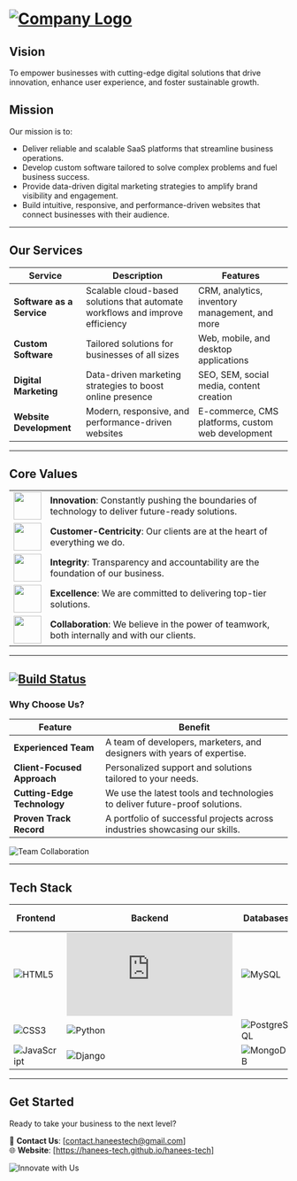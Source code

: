 # [![Company Logo](https://dummyimage.com/1000x120/5652ab/fff&text=HANEES-TECH)](https://hanees-tech.github.io/hanees-tech)

## Vision
To empower businesses with cutting-edge digital solutions that drive innovation, enhance user experience, and foster sustainable growth.

## Mission
Our mission is to:
- Deliver reliable and scalable SaaS platforms that streamline business operations.
- Develop custom software tailored to solve complex problems and fuel business success.
- Provide data-driven digital marketing strategies to amplify brand visibility and engagement.
- Build intuitive, responsive, and performance-driven websites that connect businesses with their audience.

---

## Our Services

| Service                    | Description                                                                 | Features                                                        |
| -------------------------- | --------------------------------------------------------------------------- | --------------------------------------------------------------- |
| **Software as a Service**  | Scalable cloud-based solutions that automate workflows and improve efficiency | CRM, analytics, inventory management, and more                |
| **Custom Software**         | Tailored solutions for businesses of all sizes                              | Web, mobile, and desktop applications                          |
| **Digital Marketing**       | Data-driven marketing strategies to boost online presence                   | SEO, SEM, social media, content creation                       |
| **Website Development**     | Modern, responsive, and performance-driven websites                         | E-commerce, CMS platforms, custom web development              |

---

## Core Values

<table>
  <tr>
    <td><img src="https://dummyimage.com/100x100/000/fff&text=🚀" width="50"></td>
    <td><strong>Innovation</strong>: Constantly pushing the boundaries of technology to deliver future-ready solutions.</td>
  </tr>
  <tr>
    <td><img src="https://dummyimage.com/100x100/000/fff&text=👥" width="50"></td>
    <td><strong>Customer-Centricity</strong>: Our clients are at the heart of everything we do.</td>
  </tr>
  <tr>
    <td><img src="https://dummyimage.com/100x100/000/fff&text=🔑" width="50"></td>
    <td><strong>Integrity</strong>: Transparency and accountability are the foundation of our business.</td>
  </tr>
  <tr>
    <td><img src="https://dummyimage.com/100x100/000/fff&text=🏆" width="50"></td>
    <td><strong>Excellence</strong>: We are committed to delivering top-tier solutions.</td>
  </tr>
  <tr>
    <td><img src="https://dummyimage.com/100x100/000/fff&text=🤝" width="50"></td>
    <td><strong>Collaboration</strong>: We believe in the power of teamwork, both internally and with our clients.</td>
  </tr>
</table>

---

## [![Build Status](https://img.shields.io/badge/Build-Passing-brightgreen.svg)](https://www.yourcompany.com)

### Why Choose Us?

| Feature                           | Benefit                                                                 |
| --------------------------------- | ----------------------------------------------------------------------- |
| **Experienced Team**              | A team of developers, marketers, and designers with years of expertise.  |
| **Client-Focused Approach**       | Personalized support and solutions tailored to your needs.               |
| **Cutting-Edge Technology**       | We use the latest tools and technologies to deliver future-proof solutions.|
| **Proven Track Record**           | A portfolio of successful projects across industries showcasing our skills. |

![Team Collaboration](https://media.giphy.com/media/3o6vY1XH5LWQoyGkhK/giphy.gif)

---

## Tech Stack

| Frontend       | Backend       | Databases        | DevOps / Tools      |
| -------------- | ------------- | ---------------- | ------------------- |
| ![HTML5](https://dummyimage.com/50x50/000/fff&text=HTML5) | ![Node.js](https://dummyimage.com/50x50/000/fff&text=Node.js) | ![MySQL](https://dummyimage.com/50x50/000/fff&text=MySQL) | ![Docker](https://dummyimage.com/50x50/000/fff&text=Docker) |
| ![CSS3](https://dummyimage.com/50x50/000/fff&text=CSS3)  | ![Python](https://dummyimage.com/50x50/000/fff&text=Python) | ![PostgreSQL](https://dummyimage.com/50x50/000/fff&text=PostgreSQL) | ![Kubernetes](https://dummyimage.com/50x50/000/fff&text=K8s) |
| ![JavaScript](https://dummyimage.com/50x50/000/fff&text=JS) | ![Django](https://dummyimage.com/50x50/000/fff&text=Django) | ![MongoDB](https://dummyimage.com/50x50/000/fff&text=MongoDB) | ![Jenkins](https://dummyimage.com/50x50/000/fff&text=Jenkins) |

---

## Get Started
Ready to take your business to the next level? 

📧 **Contact Us**: [contact.haneestech@gmail.com]  
🌐 **Website**: [https://hanees-tech.github.io/hanees-tech]

![Innovate with Us](https://media.giphy.com/media/26n6xBpxNXExDfuK4/giphy.gif)
